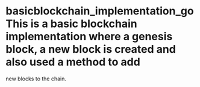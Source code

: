 # basicblockchain_implementation_go This is a basic blockchain implementation where a genesis block, a new block is created and also used a method to add 
new blocks to the chain.
